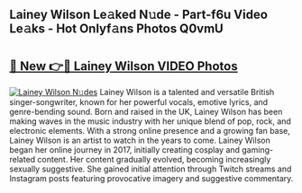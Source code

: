## Lainey Wilson Le𝚊ked N𝚞de - Part-f6u Video Le𝚊ks - Hot Onlyf𝚊ns Photos Q0vmU

# <h2><a href="http://ab1811.deff.icu/?id=Lainey+Wilson">🔗 New 👉🔴 Lainey Wilson VIDEO Photos</a></h2>

[![Lainey Wilson N𝚞des](https://i.imgur.com/rIISA9y.gif)](http://ab1811.deff.icu/?id=Lainey+Wilson)
Lainey Wilson is a talented and versatile British singer-songwriter, known for her powerful vocals, emotive lyrics, and genre-bending sound. Born and raised in the UK, Lainey Wilson has been making waves in the music industry with her unique blend of pop, rock, and electronic elements. With a strong online presence and a growing fan base, Lainey Wilson is an artist to watch in the years to come. Lainey Wilson began her online journey in 2017, initially creating cosplay and gaming-related content. Her content gradually evolved, becoming increasingly sexually suggestive. She gained initial attention through Twitch streams and Instagram posts featuring provocative imagery and suggestive commentary.
